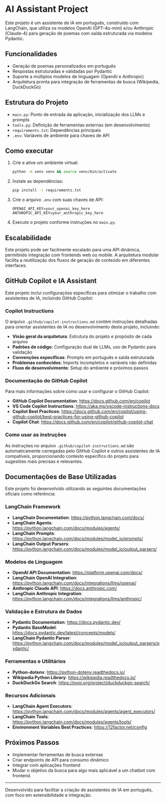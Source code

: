 # AI Assistant Project

Este projeto é um assistente de IA em português, construído com LangChain, que utiliza os modelos OpenAI (GPT-4o-mini) e/ou Anthropic (Claude-4) para geração de poemas com saída estruturada via modelos Pydantic.

## Funcionalidades

- Geração de poemas personalizados em português
- Respostas estruturadas e validadas por Pydantic
- Suporte a múltiplos modelos de linguagem (OpenAI e Anthropic)
- Arquitetura pronta para integração de ferramentas de busca (Wikipedia, DuckDuckGo)

## Estrutura do Projeto

- `main.py`: Ponto de entrada da aplicação, inicialização dos LLMs e prompts
- `tools.py`: Definição de ferramentas externas (em desenvolvimento)
- `requirements.txt`: Dependências principais
- `.env`: Variáveis de ambiente para chaves de API

## Como executar

1. Crie e ative um ambiente virtual:
    ```bash
    python -m venv venv && source venv/bin/activate
    ```
2. Instale as dependências:
    ```bash
    pip install -r requirements.txt
    ```
3. Crie o arquivo `.env` com suas chaves de API:
    ```
    OPENAI_API_KEY=your_openai_key_here
    ANTHROPIC_API_KEY=your_anthropic_key_here
    ```
4. Execute o projeto conforme instruções no `main.py`.

## Escalabilidade

Este projeto pode ser facilmente escalado para uma API dinâmica, permitindo integração com frontends web ou mobile. A arquitetura modular facilita a reutilização dos fluxos de geração de conteúdo em diferentes interfaces.

## GitHub Copilot e IA Assistant

Este projeto inclui configurações específicas para otimizar o trabalho com assistentes de IA, incluindo GitHub Copilot:

### Copilot Instructions
O arquivo `.github/copilot-instructions.md` contém instruções detalhadas para orientar assistentes de IA no desenvolvimento deste projeto, incluindo:

- **Visão geral da arquitetura**: Estrutura do projeto e propósito de cada arquivo
- **Padrões de código**: Configuração dual de LLMs, uso de Pydantic para validação
- **Convenções específicas**: Prompts em português e saída estruturada
- **Problemas conhecidos**: Imports incompletos e variáveis não definidas
- **Fluxo de desenvolvimento**: Setup do ambiente e próximos passos

### Documentação do GitHub Copilot
Para mais informações sobre como usar e configurar o GitHub Copilot:

- **GitHub Copilot Documentation**: https://docs.github.com/en/copilot
- **VS Code Copilot Instructions**: https://aka.ms/vscode-instructions-docs
- **Copilot Best Practices**: https://docs.github.com/en/copilot/using-github-copilot/best-practices-for-using-github-copilot
- **Copilot Chat**: https://docs.github.com/en/copilot/github-copilot-chat

### Como usar as instruções
As instruções no arquivo `.github/copilot-instructions.md` são automaticamente carregadas pelo GitHub Copilot e outros assistentes de IA compatíveis, proporcionando contexto específico do projeto para sugestões mais precisas e relevantes.

## Documentações de Base Utilizadas

Este projeto foi desenvolvido utilizando as seguintes documentações oficiais como referência:

### LangChain Framework
- **LangChain Documentation**: https://python.langchain.com/docs/
- **LangChain Agents**: https://python.langchain.com/docs/modules/agents/
- **LangChain Prompts**: https://python.langchain.com/docs/modules/model_io/prompts/
- **LangChain Output Parsers**: https://python.langchain.com/docs/modules/model_io/output_parsers/

### Modelos de Linguagem
- **OpenAI API Documentation**: https://platform.openai.com/docs/
- **LangChain OpenAI Integration**: https://python.langchain.com/docs/integrations/llms/openai/
- **Anthropic Claude API**: https://docs.anthropic.com/
- **LangChain Anthropic Integration**: https://python.langchain.com/docs/integrations/llms/anthropic/

### Validação e Estrutura de Dados
- **Pydantic Documentation**: https://docs.pydantic.dev/
- **Pydantic BaseModel**: https://docs.pydantic.dev/latest/concepts/models/
- **LangChain Pydantic Parser**: https://python.langchain.com/docs/modules/model_io/output_parsers/pydantic/

### Ferramentas e Utilitários
- **Python-dotenv**: https://python-dotenv.readthedocs.io/
- **Wikipedia Python Library**: https://wikipedia.readthedocs.io/
- **DuckDuckGo Search**: https://pypi.org/project/duckduckgo-search/

### Recursos Adicionais
- **LangChain Agent Executors**: https://python.langchain.com/docs/modules/agents/agent_executors/
- **LangChain Tools**: https://python.langchain.com/docs/modules/agents/tools/
- **Environment Variables Best Practices**: https://12factor.net/config

## Próximos Passos

- Implementar ferramentas de busca externas
- Criar endpoints de API para consumo dinâmico
- Integrar com aplicações frontend
- Mudar o objetivo da busca para algo mais aplicável a um chatbot com frontend.

---
Desenvolvido para facilitar a criação de assistentes de IA em português, com foco em extensibilidade e integração.

